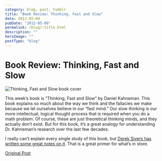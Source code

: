 ```yaml
---
category: blog, post, tumblr
title: "Book Review: Thinking, Fast and Slow"
date: 2012-05-09
pubDate: "2012-05-09"
permalink: /blog/:title.html
description: ""
heroImage: ""
postType: "blog"
---
```


# Book Review: Thinking, Fast and Slow

![Thinking, Fast and Slow book cover](http://68.media.tumblr.com/tumblr_m3n16d8nEM1qz81kho1_400.jpg)

This week’s book is “Thinking, Fast and Slow” by Daniel Kahneman. This book explains so much about the way we think and the fallacies we make because we let ourselves believe in our “fast mind.” Our slow thinking is our more intellectual, logical thought process that is required when you do a math problem. Of course, these are just theoretical thinking minds, and they actually don’t exist. But for this book, it’s a great analogy for understanding Dr. Kahneman’s research over the last few decades.

I really can’t explain every single study of this book, but [Derek Sivers has written some great notes on it](https://sivers.org/book/ThinkingFastAndSlow). That is a great primer for what’s in store.

[Original Post](http://jermspeaks.com/post/22721382410/this-weeks-book-is-thinking-fast-and-slow-by)
